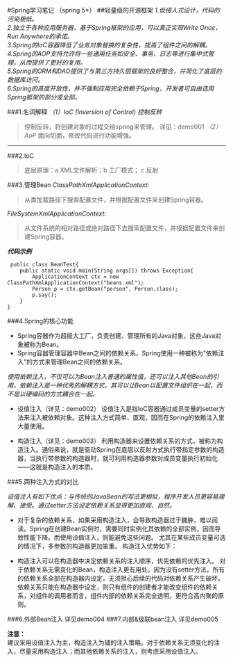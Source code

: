 #Spring学习笔记 （spring 5*）
##轻量级的开源框架
*1.低侵入式设计，代码的污染极低。*  
*2.独立于各种应用服务器，基于Spring框架的应用，可以真正实现Write Once，Run Anywhere的承诺。*  
*3.Spring的IoC容器降低了业务对象替换的复杂性，提高了组件之间的解耦。*  
*4.Spring的AOP支持允许将一些通用任务如安全、事务、日志等进行集中式管理，从而提供了更好的复用。*  
*5.Spring的ORM和DAO提供了与第三方持久层框架的良好整合，并简化了底层的数据库访问。*  
*6.Spring的高度开放性，并不强制应用完全依赖于Spring，开发者可自由选用Spring框架的部分或全部。*

###1.名词解释
*（1）IoC (Inversion of Control) 控制反转*   
>控制反转，将创建对象的过程交给spring来管理。 
> 详见：demo001
*（2）AoP*
>面向切面，修改代码进行功能增强。
>
***
###2.IoC
>底层原理：a.XML文件解析；b.工厂模式； c.反射  

###3.管理Bean
*ClassPathXmlApplicationContext:*
>从类加载路径下搜索配置文件，并根据配置文件来创建Spring容器。

*FileSystemXmlApplicationContext:*
> 从文件系统的相对路径或绝对路径下去搜索配置文件，并根据配置文件来创建Spring容器。
>

***代码示例***
``` 
 public class BeanTest{
    public static void main(String args[]) throws Exception{
        ApplicationContext ctx = new ClassPathXmlApplicationContext("beans.xml");
        Person p = ctx.getBean("person", Person.class);
        p.say();
    }
}
 ```
###4.Spring的核心功能
- Spring容器作为超级大工厂，负责创建、管理所有的Java对象，这些Java对象被称为Bean。
- Spring容器管理容器中Bean之间的依赖关系，Spring使用一种被称为"依赖注入"的方式来管理Bean之间的依赖关系。  

*使用依赖注入，不仅可以为Bean注入普通的属性值，还可以注入其他Bean的引用。依赖注入是一种优秀的解耦方式，其可以让Bean以配置文件组织在一起，而不是以硬编码的方式耦合在一起。*
- 设值注入（详见：demo002）
设值注入是指IoC容器通过成员变量的setter方法来注入被依赖对象。这种注入方式简单、直观，因而在Spring的依赖注入里大量使用。

- 构造注入（详见：demo003）
利用构造器来设置依赖关系的方式，被称为构造注入。通俗来说，就是驱动Spring在底层以反射方式执行带指定参数的构造器，当执行带参数的构造器时，就可利用构造器参数对成员变量执行初始化——这就是构造注入的本质。

###5.两种注入方式的对比


*设值注入有如下优点：与传统的JavaBean的写法更相似，程序开发人员更容易理解、接受。通过setter方法设定依赖关系显得更加直观、自然。*
- 对于复杂的依赖关系，如果采用构造注入，会导致构造器过于臃肿，难以阅读。Spring在创建Bean实例时，需要同时实例化其依赖的全部实例，因而导致性能下降。而使用设值注入，则能避免这些问题。
尤其在某些成员变量可选的情况下，多参数的构造器更加笨重。
构造注入优势如下：

- 构造注入可以在构造器中决定依赖关系的注入顺序，优先依赖的优先注入。
对于依赖关系无需变化的Bean，构造注入更有用处。因为没有setter方法，所有的依赖关系全部在构造器内设定，无须担心后续的代码对依赖关系产生破坏。
依赖关系只能在构造器中设定，则只有组件的创建者才能改变组件的依赖关系，对组件的调用者而言，组件内部的依赖关系完全透明，更符合高内聚的原则。  

###6.外部Bean注入 详见demo004
###7.内部&级联bean注入 详见demo005

**注意：**  
建议采用设值注入为主，构造注入为辅的注入策略。对于依赖关系无须变化的注入，尽量采用构造注入；而其他依赖关系的注入，则考虑采用设值注入。
